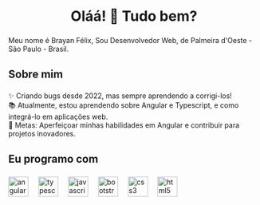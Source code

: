 <h1 align="center">Oláá! 👋 Tudo bem?</h1>

###

<p align="left">Meu nome é Brayan Félix, Sou Desenvolvedor Web, de Palmeira d'Oeste - São Paulo - Brasil.</p>

###

<h2 align="left">Sobre mim</h2>

###

<p align="left">✨ Criando bugs desde 2022, mas sempre aprendendo a corrigi-los!<br>📚 Atualmente, estou aprendendo sobre Angular e Typescript, e como integrá-lo em aplicações web.<br>🎯 Metas: Aperfeiçoar minhas habilidades em Angular e contribuir para projetos inovadores.</p>

###

<h2 align="left">Eu programo com</h2>

###

<div align="left">
  <img src="https://cdn.jsdelivr.net/gh/devicons/devicon/icons/angularjs/angularjs-original.svg" height="40" alt="angularjs logo"  />
  <img width="12" />
  <img src="https://cdn.jsdelivr.net/gh/devicons/devicon/icons/typescript/typescript-original.svg" height="40" alt="typescript logo"  />
  <img width="12" />
  <img src="https://cdn.jsdelivr.net/gh/devicons/devicon/icons/javascript/javascript-original.svg" height="40" alt="javascript logo"  />
  <img width="12" />
  <img src="https://cdn.jsdelivr.net/gh/devicons/devicon/icons/bootstrap/bootstrap-original.svg" height="40" alt="bootstrap logo"  />
  <img width="12" />
  <img src="https://cdn.jsdelivr.net/gh/devicons/devicon/icons/css3/css3-original.svg" height="40" alt="css3 logo"  />
  <img width="12" />
  <img src="https://cdn.jsdelivr.net/gh/devicons/devicon/icons/html5/html5-original.svg" height="40" alt="html5 logo"  />
</div>

###
